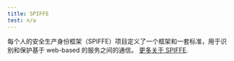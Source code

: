 ```yaml
---
title: SPIFFE
test: n/a
---
```


每个人的安全生产身份框架（SPIFFE）项目定义了一个框架和一套标准，用于识别和保护基于 web-based 的服务之间的通信。
[更多关于 SPIFFE](https://spiffe.io/spiffe/concepts/).
